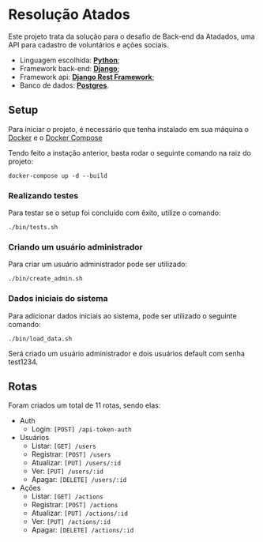 # Resolução Atados

Este projeto trata da solução para o desafio de Back-end da Atadados, uma API para cadastro de voluntários e ações sociais.

- Linguagem escolhida: [**Python**](https://www.python.org/);
- Framework back-end: [**Django**](https://www.djangoproject.com/);
- Framework api: [**Django Rest Framework**](https://www.django-rest-framework.org/);
- Banco de dados: [**Postgres**](https://www.postgresql.org/).

## Setup

Para iniciar o projeto, é necessário que tenha instalado em sua máquina o [Docker](https://docs.docker.com/engine/install/) e o [Docker Compose](https://docs.docker.com/compose/install/)

Tendo feito a instação anterior, basta rodar o seguinte comando na raiz do projeto:

```shell script
docker-compose up -d --build
```

### Realizando testes

Para testar se o setup foi concluído com êxito, utilize o comando:

```shell script
./bin/tests.sh
```

### Criando um usuário administrador

Para criar um usuário administrador pode ser utilizado:

```shell script
./bin/create_admin.sh
```

### Dados iniciais do sistema

Para adicionar dados iniciais ao sistema, pode ser utilizado o seguinte comando:

```shell script
./bin/load_data.sh
```

Será criado um usuário administrador e dois usuários default com senha test1234.

## Rotas

Foram criados um total de 11 rotas, sendo elas:
- Auth
  - Login: `[POST] /api-token-auth`
- Usuários
  - Listar: `[GET] /users`
  - Registrar: `[POST] /users`
  - Atualizar: `[PUT] /users/:id`
  - Ver: `[PUT] /users/:id`
  - Apagar: `[DELETE] /users/:id`
- Ações
  - Listar: `[GET] /actions`
  - Registrar: `[POST] /actions`
  - Atualizar: `[PUT] /actions/:id`
  - Ver: `[PUT] /actions/:id`
  - Apagar: `[DELETE] /actions/:id`

